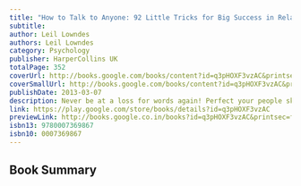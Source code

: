 ```yaml
---
title: "How to Talk to Anyone: 92 Little Tricks for Big Success in Relationships"
subtitle: 
author: Leil Lowndes
authors: Leil Lowndes
category: Psychology
publisher: HarperCollins UK
totalPage: 352
coverUrl: http://books.google.com/books/content?id=q3pHOXF3vzAC&printsec=frontcover&img=1&zoom=1&edge=curl&source=gbs_api
coverSmallUrl: http://books.google.com/books/content?id=q3pHOXF3vzAC&printsec=frontcover&img=1&zoom=5&edge=curl&source=gbs_api
publishDate: 2013-03-07
description: Never be at a loss for words again! Perfect your people skills with his fun, witty and informative guide, containing 92 little tricks to create big success in personal and business relationships.
link: https://play.google.com/store/books/details?id=q3pHOXF3vzAC
previewLink: http://books.google.co.in/books?id=q3pHOXF3vzAC&printsec=frontcover&dq=How+to+talk+to+anyone&hl=&as_pt=BOOKS&cd=1&source=gbs_api
isbn13: 9780007369867
isbn10: 0007369867
---
```

## Book Summary 
